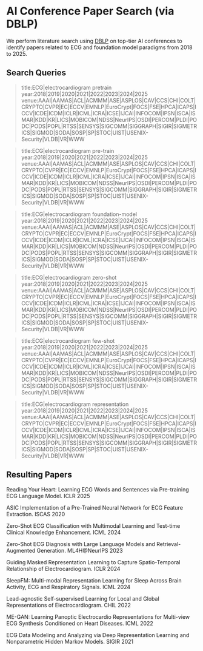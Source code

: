 # AI Conference Paper Search (via DBLP)

We perform literature search using [DBLP](https://dblp.org/) on top-tier AI conferences to identify papers related to ECG and foundation model paradigms from 2018 to 2025.

## Search Queries

>title:ECG|electrocardiogram pretrain year:2018|2019|2020|2021|2022|2023|2024|2025 venue:AAAI|AAMAS|ACL|ACMMM|ASE|ASPLOS|CAV|CCS|CHI|COLT|CRYPTO|CVPR|EC|ECCV|EMNLP|EuroCrypt|FOCS|FSE|HPCA|ICAPS|ICCV|ICDE|ICDM|ICLR|ICML|ICRA|ICSE|IJCAI|INFOCOM|IPSN|ISCA|ISMAR|KDD|KR|LICS|MOBICOM|NDSS|NeurIPS|OSDI|PERCOM|PLDI|PODC|PODS|POPL|RTSS|SENSYS|SIGCOMM|SIGGRAPH|SIGIR|SIGMETRICS|SIGMOD|SODA|SOSP|SP|STOC|UIST|USENIX-Security|VLDB|VR|WWW

>title:ECG|electrocardiogram pre-train year:2018|2019|2020|2021|2022|2023|2024|2025 venue:AAAI|AAMAS|ACL|ACMMM|ASE|ASPLOS|CAV|CCS|CHI|COLT|CRYPTO|CVPR|EC|ECCV|EMNLP|EuroCrypt|FOCS|FSE|HPCA|ICAPS|ICCV|ICDE|ICDM|ICLR|ICML|ICRA|ICSE|IJCAI|INFOCOM|IPSN|ISCA|ISMAR|KDD|KR|LICS|MOBICOM|NDSS|NeurIPS|OSDI|PERCOM|PLDI|PODC|PODS|POPL|RTSS|SENSYS|SIGCOMM|SIGGRAPH|SIGIR|SIGMETRICS|SIGMOD|SODA|SOSP|SP|STOC|UIST|USENIX-Security|VLDB|VR|WWW

>title:ECG|electrocardiogram foundation-model year:2018|2019|2020|2021|2022|2023|2024|2025 venue:AAAI|AAMAS|ACL|ACMMM|ASE|ASPLOS|CAV|CCS|CHI|COLT|CRYPTO|CVPR|EC|ECCV|EMNLP|EuroCrypt|FOCS|FSE|HPCA|ICAPS|ICCV|ICDE|ICDM|ICLR|ICML|ICRA|ICSE|IJCAI|INFOCOM|IPSN|ISCA|ISMAR|KDD|KR|LICS|MOBICOM|NDSS|NeurIPS|OSDI|PERCOM|PLDI|PODC|PODS|POPL|RTSS|SENSYS|SIGCOMM|SIGGRAPH|SIGIR|SIGMETRICS|SIGMOD|SODA|SOSP|SP|STOC|UIST|USENIX-Security|VLDB|VR|WWW

>title:ECG|electrocardiogram zero-shot year:2018|2019|2020|2021|2022|2023|2024|2025 venue:AAAI|AAMAS|ACL|ACMMM|ASE|ASPLOS|CAV|CCS|CHI|COLT|CRYPTO|CVPR|EC|ECCV|EMNLP|EuroCrypt|FOCS|FSE|HPCA|ICAPS|ICCV|ICDE|ICDM|ICLR|ICML|ICRA|ICSE|IJCAI|INFOCOM|IPSN|ISCA|ISMAR|KDD|KR|LICS|MOBICOM|NDSS|NeurIPS|OSDI|PERCOM|PLDI|PODC|PODS|POPL|RTSS|SENSYS|SIGCOMM|SIGGRAPH|SIGIR|SIGMETRICS|SIGMOD|SODA|SOSP|SP|STOC|UIST|USENIX-Security|VLDB|VR|WWW

>title:ECG|electrocardiogram few-shot year:2018|2019|2020|2021|2022|2023|2024|2025 venue:AAAI|AAMAS|ACL|ACMMM|ASE|ASPLOS|CAV|CCS|CHI|COLT|CRYPTO|CVPR|EC|ECCV|EMNLP|EuroCrypt|FOCS|FSE|HPCA|ICAPS|ICCV|ICDE|ICDM|ICLR|ICML|ICRA|ICSE|IJCAI|INFOCOM|IPSN|ISCA|ISMAR|KDD|KR|LICS|MOBICOM|NDSS|NeurIPS|OSDI|PERCOM|PLDI|PODC|PODS|POPL|RTSS|SENSYS|SIGCOMM|SIGGRAPH|SIGIR|SIGMETRICS|SIGMOD|SODA|SOSP|SP|STOC|UIST|USENIX-Security|VLDB|VR|WWW

>title:ECG|electrocardiogram representation year:2018|2019|2020|2021|2022|2023|2024|2025 venue:AAAI|AAMAS|ACL|ACMMM|ASE|ASPLOS|CAV|CCS|CHI|COLT|CRYPTO|CVPR|EC|ECCV|EMNLP|EuroCrypt|FOCS|FSE|HPCA|ICAPS|ICCV|ICDE|ICDM|ICLR|ICML|ICRA|ICSE|IJCAI|INFOCOM|IPSN|ISCA|ISMAR|KDD|KR|LICS|MOBICOM|NDSS|NeurIPS|OSDI|PERCOM|PLDI|PODC|PODS|POPL|RTSS|SENSYS|SIGCOMM|SIGGRAPH|SIGIR|SIGMETRICS|SIGMOD|SODA|SOSP|SP|STOC|UIST|USENIX-Security|VLDB|VR|WWW

## Resulting Papers

Reading Your Heart: Learning ECG Words and Sentences via Pre-training ECG Language Model. ICLR 2025

ASIC Implementation of a Pre-Trained Neural Network for ECG Feature Extraction. ISCAS 2020

Zero-Shot ECG Classification with Multimodal Learning and Test-time Clinical Knowledge Enhancement. ICML 2024

Zero-Shot ECG Diagnosis with Large Language Models and Retrieval-Augmented Generation. ML4H@NeurIPS 2023

Guiding Masked Representation Learning to Capture Spatio-Temporal Relationship of Electrocardiogram. ICLR 2024

SleepFM: Multi-modal Representation Learning for Sleep Across Brain Activity, ECG and Respiratory Signals. ICML 2024

Lead-agnostic Self-supervised Learning for Local and Global Representations of Electrocardiogram. CHIL 2022

ME-GAN: Learning Panoptic Electrocardio Representations for Multi-view ECG Synthesis Conditioned on Heart Diseases. ICML 2022

ECG Data Modeling and Analyzing via Deep Representation Learning and Nonparametric Hidden Markov Models. SIGIR 2021

